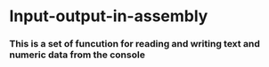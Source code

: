 # Input-output-in-assembly
### This is a set of funcution for reading and writing text and numeric data from the console
